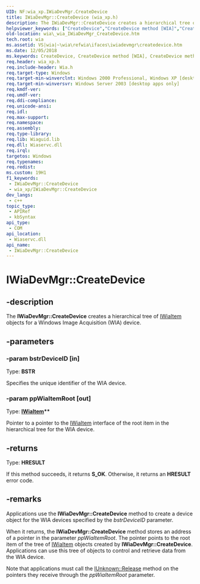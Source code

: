 ```yaml
---
UID: NF:wia_xp.IWiaDevMgr.CreateDevice
title: IWiaDevMgr::CreateDevice (wia_xp.h)
description: The IWiaDevMgr::CreateDevice creates a hierarchical tree of IWiaItem objects for a Windows Image Acquisition (WIA) device.
helpviewer_keywords: ["CreateDevice","CreateDevice method [WIA]","CreateDevice method [WIA]","IWiaDevMgr interface","IWiaDevMgr interface [WIA]","CreateDevice method","IWiaDevMgr.CreateDevice","IWiaDevMgr::CreateDevice","_wia_IWiaDevMgr_CreateDevice","wia._wia_IWiaDevMgr_CreateDevice","wia_xp/IWiaDevMgr::CreateDevice"]
old-location: wia\_wia_IWiaDevMgr_CreateDevice.htm
tech.root: wia
ms.assetid: VS|wia|~\wia\refwia\ifaces\iwiadevmgr\createdevice.htm
ms.date: 12/05/2018
ms.keywords: CreateDevice, CreateDevice method [WIA], CreateDevice method [WIA],IWiaDevMgr interface, IWiaDevMgr interface [WIA],CreateDevice method, IWiaDevMgr.CreateDevice, IWiaDevMgr::CreateDevice, _wia_IWiaDevMgr_CreateDevice, wia._wia_IWiaDevMgr_CreateDevice, wia_xp/IWiaDevMgr::CreateDevice
req.header: wia_xp.h
req.include-header: Wia.h
req.target-type: Windows
req.target-min-winverclnt: Windows 2000 Professional, Windows XP [desktop apps only]
req.target-min-winversvr: Windows Server 2003 [desktop apps only]
req.kmdf-ver: 
req.umdf-ver: 
req.ddi-compliance: 
req.unicode-ansi: 
req.idl: 
req.max-support: 
req.namespace: 
req.assembly: 
req.type-library: 
req.lib: Wiaguid.lib
req.dll: Wiaservc.dll
req.irql: 
targetos: Windows
req.typenames: 
req.redist: 
ms.custom: 19H1
f1_keywords:
 - IWiaDevMgr::CreateDevice
 - wia_xp/IWiaDevMgr::CreateDevice
dev_langs:
 - c++
topic_type:
 - APIRef
 - kbSyntax
api_type:
 - COM
api_location:
 - Wiaservc.dll
api_name:
 - IWiaDevMgr::CreateDevice
---
```


# IWiaDevMgr::CreateDevice


## -description

The <b>IWiaDevMgr::CreateDevice</b> creates a hierarchical tree of <a href="/windows/desktop/api/wia_xp/nn-wia_xp-iwiaitem">IWiaItem</a> objects for a Windows Image Acquisition (WIA) device.

## -parameters

### -param bstrDeviceID [in]

Type: <b>BSTR</b>

Specifies the unique identifier of the WIA device.

### -param ppWiaItemRoot [out]

Type: <b><a href="/windows/desktop/api/wia_xp/nn-wia_xp-iwiaitem">IWiaItem</a>**</b>

Pointer to a pointer to the <a href="/windows/desktop/api/wia_xp/nn-wia_xp-iwiaitem">IWiaItem</a> interface of the root item in the hierarchical tree for the WIA device.

## -returns

Type: <b>HRESULT</b>

If this method succeeds, it returns <b xmlns:loc="http://microsoft.com/wdcml/l10n">S_OK</b>. Otherwise, it returns an <b xmlns:loc="http://microsoft.com/wdcml/l10n">HRESULT</b> error code.

## -remarks

Applications use the <b>IWiaDevMgr::CreateDevice</b> method to create a device object for the WIA devices specified by the <i>bstrDeviceID</i> parameter. 

When it returns, the <b>IWiaDevMgr::CreateDevice</b> method stores an address of a pointer in the parameter <i>ppWiaItemRoot</i>. The pointer points to the root item of the tree of <a href="/windows/desktop/api/wia_xp/nn-wia_xp-iwiaitem">IWiaItem</a> objects created by <b>IWiaDevMgr::CreateDevice</b>. Applications can use this tree of objects to control and retrieve data from the WIA device.

Note that applications must call the <a href="/windows/desktop/api/unknwn/nf-unknwn-iunknown-release">IUnknown::Release</a> method on the pointers they receive through the <i>ppWiaItemRoot</i> parameter.

